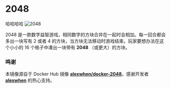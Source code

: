 # 2048
哈哈哈哈
![2048](https://oversea-ci.daocloud.io/api/badge/build/daocloud/dao-2048)

2048 是一款数字益智游戏，相同数字的方块合并在一起时会相加。每一回合都会多出一块写有 2 或者 4 的方块，当方块无法移动时游戏结束。玩家要想办法在这个小小的 16 个格子中凑出一块带有 **2048** （或更大）的方块。

### 鸣谢

本镜像源自于 Docker Hub 镜像 **[alexwhen/docker-2048](https://registry.hub.docker.com/u/alexwhen/docker-2048/)**，感谢开发者 **[alexwhen](https://github.com/alexwhen)** 的热心支持。
